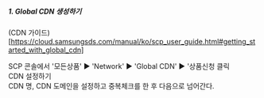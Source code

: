 ##### 1. Global CDN 생성하기
(CDN 가이드)[https://cloud.samsungsds.com/manual/ko/scp_user_guide.html#getting_started_with_global_cdn]

SCP 콘솔에서 '모든상품' ▶ 'Network' ▶ 'Global CDN' ▶ '상품신청 클릭 </br>
CDN 설정하기 </br>
CDN 명, CDN 도메인을 설정하고 중복체크를 한 후 다음으로 넘어간다. </br>
